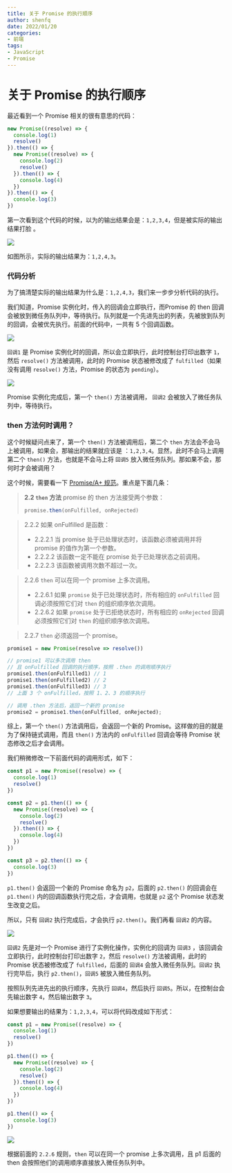 ```yaml
---
title: 关于 Promise 的执行顺序
author: shenfq
date: 2022/01/20
categories:
- 前端
tags:
- JavaScript
- Promise
---
```


# 关于 Promise 的执行顺序

最近看到一个 Promise 相关的很有意思的代码：

```js
new Promise((resolve) => {
  console.log(1)
  resolve()
}).then(() => {
  new Promise((resolve) => {
    console.log(2)
    resolve()
  }).then(() => {
    console.log(4)
  })
}).then(() => {
  console.log(3)
})
```

第一次看到这个代码的时候，以为的输出结果会是：`1,2,3,4`，但是被实际的输出结果打脸 。

![](https://file.shenfq.com/pic/202201201133648.png)

如图所示，实际的输出结果为：`1,2,4,3`。

### 代码分析

为了搞清楚实际的输出结果为什么是：`1,2,4,3`，我们来一步步分析代码的执行。

我们知道，Promise 实例化时，传入的回调会立即执行，而Promise 的 then 回调会被放到微任务队列中，等待执行。队列就是一个先进先出的列表，先被放到队列的回调，会被优先执行。前面的代码中，一共有 5 个回调函数。

![](https://file.shenfq.com/pic/202201181756302.png)

`回调1` 是 Promise 实例化时的回调，所以会立即执行，此时控制台打印出数字 `1`，然后 `resolve()` 方法被调用，此时的 Promise 状态被修改成了 `fulfilled`（如果没有调用 `resolve()` 方法，Promise 的状态为 `pending`）。

![](https://file.shenfq.com/pic/202201191739509.png)

Promise 实例化完成后，第一个 `then()` 方法被调用， `回调2` 会被放入了微任务队列中，等待执行。

### then 方法何时调用？

这个时候疑问点来了，第一个 `then()` 方法被调用后，第二个 `then` 方法会不会马上被调用，如果会，那输出的结果就应该是 ：`1,2,3,4`。显然，此时不会马上调用第二个 `then()` 方法，也就是不会马上将 `回调5` 放入微任务队列。那如果不会，那何时才会被调用？

这个时候，需要看一下 [Promise/A+ 规范](https://github.com/lingirlsea/promisesaplus)。重点是下面几条：

> **2.2 `then` 方法**
> promise 的 then 方法接受两个参数：
>
> ```js
> promise.then(onFulfilled, onRejected)
> ```

> 2.2.2 如果 onFulfilled 是函数：
> 
> - 2.2.2.1 当 promise 处于已处理状态时，该函数必须被调用并将 promise 的值作为第一个参数。
> - 2.2.2.2 该函数一定不能在 promise 处于已处理状态之前调用。
> - 2.2.2.3 该函数被调用次数不超过一次。

> 2.2.6 `then` 可以在同一个 promise 上多次调用。
>
> - 2.2.6.1 如果 `promise` 处于已处理状态时，所有相应的 `onFulfilled` 回调必须按照它们对 `then` 的组织顺序依次调用。
> - 2.2.6.2 如果 `promise` 处于已拒绝状态时，所有相应的 `onRejected` 回调必须按照它们对 `then` 的组织顺序依次调用。

> 2.2.7 `then` 必须返回一个 promise。

```js
promise1 = new Promise(resolve => resolve())

// promise1 可以多次调用 then
// 且 onFulfilled 回调的执行顺序，按照 .then 的调用顺序执行
promise1.then(onFulfilled1) // 1
promise1.then(onFulfilled2) // 2
promise1.then(onFulfilled3) // 3
// 上面 3 个 onFulfilled，按照 1、2、3 的顺序执行
```

```js
// 调用 .then 方法后，返回一个新的 promise
promise2 = promise1.then(onFulfilled, onRejected);
```

综上，第一个 `then()` 方法调用后，会返回一个新的 Promise。这样做的目的就是为了保持链式调用，而且 `then()` 方法内的 `onFulfilled` 回调会等待 Promise 状态修改之后才会调用。

我们稍微修改一下前面代码的调用形式，如下：

```js
const p1 = new Promise((resolve) => {
  console.log(1)
  resolve()
})

const p2 = p1.then(() => {
  new Promise((resolve) => {
    console.log(2)
    resolve()
  }).then(() => {
    console.log(4)
  })
})

const p3 = p2.then(() => {
  console.log(3)
})
```

`p1.then()` 会返回一个新的 Promise 命名为 `p2`，后面的 `p2.then()` 的回调会在 `p1.then()` 内的回调函数执行完之后，才会调用，也就是 `p2` 这个 Promise 状态发生改变之后。

所以，只有 `回调2` 执行完成后，才会执行 `p2.then()`。我们再看 `回调2` 的内容。 

![](https://file.shenfq.com/pic/202201201100397.png)

`回调2` 先是对一个 Promise 进行了实例化操作，实例化的回调为 `回调3` ，该回调会立即执行，此时控制台打印出数字 `2`，然后 `resolve()` 方法被调用，此时的 Promise 状态被修改成了 `fulfilled`，后面的 `回调4` 会放入微任务队列。`回调2` 执行完毕后，执行 `p2.then()`，`回调5` 被放入微任务队列。

按照队列先进先出的执行顺序，先执行 `回调4`，然后执行 `回调5`。所以，在控制台会先输出数字 `4`，然后输出数字 `3`。

如果想要输出的结果为：`1,2,3,4`，可以将代码改成如下形式：

```js
const p1 = new Promise((resolve) => {
  console.log(1)
  resolve()
})

p1.then(() => {
  new Promise((resolve) => {
    console.log(2)
    resolve()
  }).then(() => {
    console.log(4)
  })
})

p1.then(() => {
  console.log(3)
})
```

![](https://file.shenfq.com/pic/202201201134890.png)

根据前面的 `2.2.6` 规则，`then` 可以在同一个 promise 上多次调用，且 p1 后面的 then 会按照他们的调用顺序直接放入微任务队列中。
